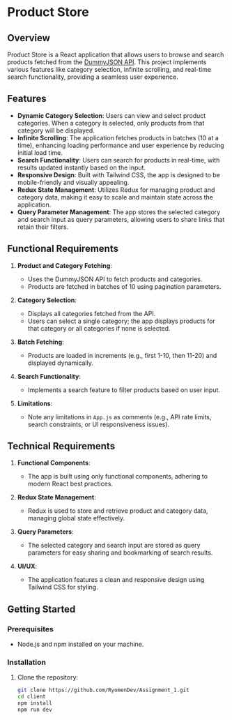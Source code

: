 # Product Store

## Overview

Product Store is a React application that allows users to browse and search products fetched from the [DummyJSON API](https://dummyjson.com). This project implements various features like category selection, infinite scrolling, and real-time search functionality, providing a seamless user experience.

## Features

- **Dynamic Category Selection**: Users can view and select product categories. When a category is selected, only products from that category will be displayed.
- **Infinite Scrolling**: The application fetches products in batches (10 at a time), enhancing loading performance and user experience by reducing initial load time.
- **Search Functionality**: Users can search for products in real-time, with results updated instantly based on the input.
- **Responsive Design**: Built with Tailwind CSS, the app is designed to be mobile-friendly and visually appealing.
- **Redux State Management**: Utilizes Redux for managing product and category data, making it easy to scale and maintain state across the application.
- **Query Parameter Management**: The app stores the selected category and search input as query parameters, allowing users to share links that retain their filters.

## Functional Requirements

1. **Product and Category Fetching**:

   - Uses the DummyJSON API to fetch products and categories.
   - Products are fetched in batches of 10 using pagination parameters.

2. **Category Selection**:

   - Displays all categories fetched from the API.
   - Users can select a single category; the app displays products for that category or all categories if none is selected.

3. **Batch Fetching**:

   - Products are loaded in increments (e.g., first 1-10, then 11-20) and displayed dynamically.

4. **Search Functionality**:

   - Implements a search feature to filter products based on user input.

5. **Limitations**:
   - Note any limitations in `App.js` as comments (e.g., API rate limits, search constraints, or UI responsiveness issues).

## Technical Requirements

1. **Functional Components**:

   - The app is built using only functional components, adhering to modern React best practices.

2. **Redux State Management**:

   - Redux is used to store and retrieve product and category data, managing global state effectively.

3. **Query Parameters**:

   - The selected category and search input are stored as query parameters for easy sharing and bookmarking of search results.

4. **UI/UX**:
   - The application features a clean and responsive design using Tailwind CSS for styling.

## Getting Started

### Prerequisites

- Node.js and npm installed on your machine.

### Installation

1. Clone the repository:
   ```bash
   git clone https://github.com/RyomenDev/Assignment_1.git
   cd client
   npm install
   npm run dev
   ```
